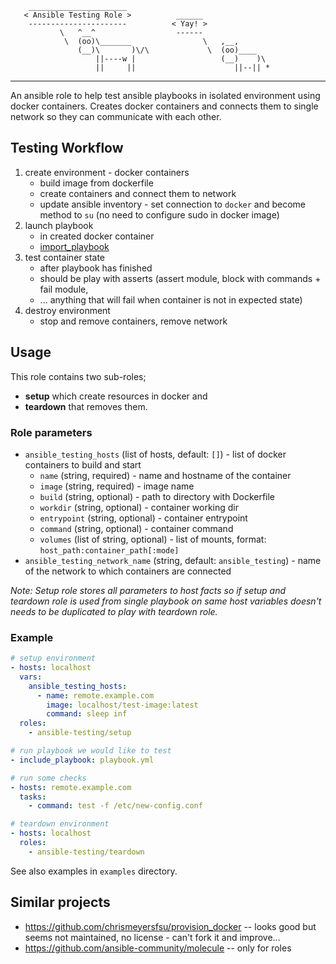  ```
     ______________________
    < Ansible Testing Role >          ______
     ----------------------          < Yay! >
            \   ^__^                  ------
             \  (oo)\_______                \   ,__,
                (__)\       )\/\             \  (oo)____
                    ||----w |                   (__)    )\
                    ||     ||                      ||--|| *
```
---

An ansible role to help test ansible playbooks in isolated environment using
docker containers. Creates docker containers and connects them to single network
so they can communicate with each other.

## Testing Workflow

1. create environment - docker containers
    * build image from dockerfile
    * create containers and connect them to network
    * update ansible inventory - set connection to `docker` and become method to
      `su` (no need to configure sudo in docker image)
2. launch playbook
    * in created docker container
    * [import_playbook](https://docs.ansible.com/ansible/latest/modules/import_playbook_module.html)
3. test container state
    * after playbook has finished
    * should be play with asserts (assert module, block with commands + fail
      module,
    * ... anything that will fail when container is not in expected state)
4. destroy environment
    * stop and remove containers, remove network

## Usage

This role contains two sub-roles;

* **setup** which create resources in docker and
* **teardown** that removes them.

### Role parameters

* `ansible_testing_hosts` (list of hosts, default: `[]`) - list of docker
  containers to build and start
    * `name` (string, required) - name and hostname of the container
    * `image` (string, required) - image name
    * `build` (string, optional) - path to directory with Dockerfile
    * `workdir` (string, optional) - container working dir
    * `entrypoint` (string, optional) - container entrypoint
    * `command` (string, optional) - container command
    * `volumes` (list of string, optional) - list of mounts, format:
      `host_path:container_path[:mode]`
* `ansible_testing_network_name` (string, default: `ansible_testing`) - name of
  the network to which containers are connected

*Note: Setup role stores all parameters to host facts so if setup and teardown
role is used from single playbook on same host variables doesn't needs to be
duplicated to play with teardown role.*

### Example

```yaml
# setup environment
- hosts: localhost
  vars:
    ansible_testing_hosts:
      - name: remote.example.com
        image: localhost/test-image:latest
        command: sleep inf
  roles:
    - ansible-testing/setup

# run playbook we would like to test
- include_playbook: playbook.yml

# run some checks
- hosts: remote.example.com
  tasks:
    - command: test -f /etc/new-config.conf

# teardown environment
- hosts: localhost
  roles:
    - ansible-testing/teardown
```

See also examples in `examples` directory.

## Similar projects

* https://github.com/chrismeyersfsu/provision_docker -- looks good but seems not
  maintained, no license - can't fork it and improve...
* https://github.com/ansible-community/molecule -- only for roles
